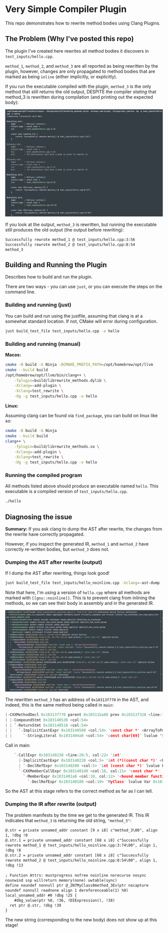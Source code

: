 # Very Simple Compiler Plugin

This repo demonstrates how to rewrite method bodies using Clang Plugins.

## The Problem (Why I've posted this repo)

The plugin I've created here rewrites all method bodies it discovers in
`test_inputs/hello.cpp`.

`method_1`, `method_2`, and `method_3` are all reported as being rewritten by
the plugin, however, changes are only propagated to method bodies that are
marked as being `inline` (either implicitly, or explicitly).

If you run the executable compiled with the plugin, `method_3` is the only
method that still returns the old output, DESPITE the compiler _stating_ that
method_3 is rewritten during compilation (and printing out the expected body):

![Example plugin output](images/plugin-output.png)

If you look at the output, `method_3` is rewritten, but running the executable
still produces the old output (the output before rewriting):

```
Successfully rewrote method_1 @ test_inputs/hello.cpp:3:56
Successfully rewrote method_2 @ test_inputs/hello.cpp:8:54
method_3
```

## Building and Running the Plugin

Describes how to build and run the plugin.

There are two ways - you can use `just`, or you can execute the steps on the
command line.

### Building and running (just)

You can build and run using the justfile, assuming that clang is at a somewhat
standard location. If not, CMake will error during configuration.

```sh
just build_test_file test_inputs/hello.cpp -o hello
```

### Building and running (manual)

**Macos:**

```sh
cmake -B build -G Ninja -DCMAKE_PREFIX_PATH=/opt/homebrew/opt/llvm
cmake --build build
/opt/homebrew/opt/llvm/bin/clang++ \
    -fplugin=build/librewrite_methods.dylib \
    -Xclang=-add-plugin \
    -Xclang=test_rewrite \
    -Og -g test_inputs/hello.cpp -o hello
```

**Linux:**

Assuming clang can be found via `find_package`, you can build on linux like so:

```sh
cmake -B build -G Ninja
cmake --build build
clang++ \
    -fplugin=build/librewrite_methods.so \
    -Xclang=-add-plugin \
    -Xclang=test_rewrite \
    -Og -g test_inputs/hello.cpp -o hello
```

### Running the compiled program

All methods listed above should produce an executable named `hello`. This
executable is a compiled version of `test_inputs/hello.cpp`.

```sh
./hello
```

## Diagnosing the issue

**Summary:** If you ask clang to dump the AST after rewrite, the changes from
the rewrite have correctly propagated.

However, if you inspect the generated IR, `method_1` and `method_2` have
correctly re-written bodies, but `method_3` does not.

### Dumping the AST after rewrite (output)

If I dump the AST after rewriting, things look good!

```sh
just build_test_file test_inputs/hello_noinline.cpp -Xclang=-ast-dump -S
```

Note that here, I'm using a version of `hello.cpp` where all methods are marked
with `[[gnu::noinline]]`. This is to prevent clang from inlining the methods, so
we can see their body in assembly and in the generated IR.

![AST dump after rewriting with plugin](images/ast-after-rewrite.png)

The rewritten `method_3` has an address of `0x10313f770` in the AST, and indeed,
this is the same method being called in `main`:

```cpp
|-CXXMethodDecl 0x10313f770 parent 0x10311ba88 prev 0x10313f328 <line:10:1, col:54> col:22 used method_3 'const char *()'
| |-CompoundStmt 0x103140530 <col:54>
| | `-ReturnStmt 0x103140518 <col:54>
| |   `-ImplicitCastExpr 0x103140500 <col:54> 'const char *' <ArrayToPointerDecay>
| |     `-StringLiteral 0x1031404a0 <col:54> 'const char[69]' lvalue "Successfully rewrote method_3 @ test_inputs/hello_noinline.cpp:10:54"
```

Call in main:

```cpp
    `-CallExpr 0x103140238 <line:20:5, col:22> 'int'
      |-ImplicitCastExpr 0x103140220 <col:5> 'int (*)(const char *)' <FunctionToPointerDecay>
      | `-DeclRefExpr 0x103140200 <col:5> 'int (const char *)' lvalue Function 0x10313fa78 'puts' 'int (const char *)'
      `-CXXMemberCallExpr 0x1031401d0 <col:10, col:21> 'const char *'
        `-MemberExpr 0x1031401a0 <col:10, col:12> '<bound member function type>' .method_3 0x10313f770
          `-DeclRefExpr 0x103140180 <col:10> 'MyClass' lvalue Var 0x10313fce0 'm' 'MyClass'
```

So the AST at this stage refers to the correct method as far as I can tell.

### Dumping the IR after rewrite (output)

The problem manifests by the time we get to the generated IR. This IR indicates
that `method_3` is returning the old string, `"method_3"`:

```
@.str = private unnamed_addr constant [9 x i8] c"method_3\00", align 1, !dbg !0
@.str.1 = private unnamed_addr constant [68 x i8] c"Successfully rewrote method_1 @ test_inputs/hello_noinline.cpp:3:74\00", align 1, !dbg !8
@.str.2 = private unnamed_addr constant [68 x i8] c"Successfully rewrote method_2 @ test_inputs/hello_noinline.cpp:8:54\00", align 1, !dbg !13

; Function Attrs: mustprogress nofree noinline norecurse nosync nounwind ssp willreturn memory(none) uwtable(sync)
define noundef nonnull ptr @_ZN7MyClass8method_3Ev(ptr nocapture noundef nonnull readnone align 1 dereferenceable(1) %0) local_unnamed_addr #0 !dbg !25 {
    #dbg_value(ptr %0, !36, !DIExpression(), !38)
  ret ptr @.str, !dbg !39
}
```

The new string (corresponding to the new body) does not show up at this stage!
